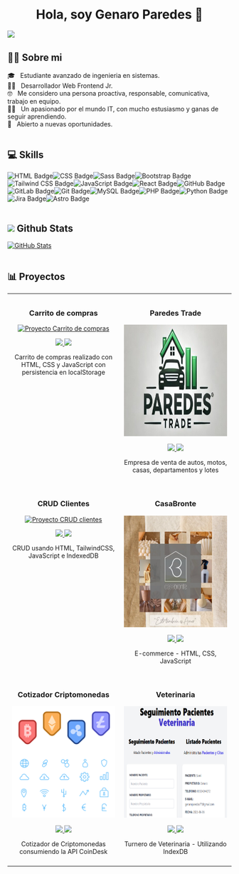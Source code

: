 <div align="center">
<h1 align="center">Hola, soy <span text='bold'>Genaro Paredes</span> 👋</h1>
</div>
<img src="https://kinsta.com/es/wp-content/uploads/sites/8/2018/05/qu%C3%A9-es-github-1.png" heigth:'100px'>

<h2>🙋‍♂️ Sobre mi</h2>

🎓 &nbsp; Estudiante avanzado de ingenieria en sistemas. <br>
🧑‍💻 &nbsp; Desarrollador Web Frontend Jr. <br>
🤓 &nbsp; Me considero una persona proactiva, responsable, comunicativa, trabajo en equipo. <br>
🧑‍💻 &nbsp; Un apasionado por el mundo IT, con mucho estusiasmo y ganas de seguir aprendiendo. <br>
🌱 &nbsp; Abierto a nuevas oportunidades.
<br>
<br>

<h2>💻  Skills</h2>
<div style="display:flex; flex-wrap:wrap;">
<img src="https://img.shields.io/badge/HTML5-E34F26?style=for-the-badge&logo=html5&logoColor=white" alt="HTML Badge">
<img src="https://img.shields.io/badge/CSS3-1572B6?style=for-the-badge&logo=css3&logoColor=white" alt="CSS Badge">
<img src="https://img.shields.io/badge/Sass-CC6699?style=for-the-badge&logo=sass&logoColor=white" alt="Sass Badge">
<img src="https://img.shields.io/badge/Bootstrap-7952B3?style=for-the-badge&logo=bootstrap&logoColor=white" alt="Bootstrap Badge">
<img src="https://img.shields.io/badge/Tailwind_CSS-38B2AC?style=for-the-badge&logo=tailwind-css&logoColor=white" alt="Tailwind CSS Badge">
<img src="https://img.shields.io/badge/javascript-3670A0?style=for-the-badge&logo=javascript&logoColor=ffdd54" alt="JavaScript Badge">
<img src="https://img.shields.io/badge/react-1572B6?style=for-the-badge&logo=reactjs&logoColor=ffdd54" alt="React Badge">
<img src="https://img.shields.io/badge/GitHub-181717?style=for-the-badge&logo=github&logoColor=white" alt="GitHub Badge">
<img src="https://img.shields.io/badge/GitLab-FC6D26?style=for-the-badge&logo=gitlab&logoColor=white" alt="GitLab Badge">
<img src="https://img.shields.io/badge/Git-F05032?style=for-the-badge&logo=git&logoColor=white" alt="Git Badge">
<img src="https://img.shields.io/badge/MySQL-4479A1?style=for-the-badge&logo=mysql&logoColor=white" alt="MySQL Badge">
<img src="https://img.shields.io/badge/PHP-777BB4?style=for-the-badge&logo=php&logoColor=white" alt="PHP Badge">
<img src="https://img.shields.io/badge/Python-3670A0?style=for-the-badge&logo=python&logoColor=white" alt="Python Badge">
<img src="https://img.shields.io/badge/Jira-0052CC?style=for-the-badge&logo=jira&logoColor=white" alt="Jira Badge">
<img src="https://img.shields.io/badge/Astro-F05032?style=for-the-badge&logo=astro&logoColor=white" alt="Astro Badge">
</div>

<br>
<h2><picture><img src="https://github.com/7oSkaaa/7oSkaaa/blob/main/Images/Statistics.gif?raw=true" width="40px"></picture> Github Stats</h2>
<div>
  <a href="https://github.com/GenaroParedes">
    <img src="https://github-readme-stats.vercel.app/api?username=GenaroParedes&show_icons=true&theme=tokyonight&hide_border=true&locale=en" alt="GitHub Stats">
  </a>
</div>
<br>

<h2>📊 Proyectos</h2>

<table align="center">
  <tr>
    <td align="center" valign="top" width="50%" style="padding: 10px;">
      <h3>Carrito de compras</h3>
      <a href="https://github.com/GenaroParedes/CarritoCompras" target="_blank">
        <img src="https://res.cloudinary.com/dte7upwcr/image/upload/v1/blog/blog2/carrito-de-compras-ecommerce/carrito-de-compras-ecommerce-img_header.jpg" width="400" height="250" alt="Proyecto Carrito de compras">
      </a>
      <p>
        <a href="https://github.com/GenaroParedes/CarritoCompras" target="_blank">
          <img src="https://img.shields.io/badge/C%C3%93DIGO-ff9?style=for-the-badge&logo=github&logoColor=black">
        </a>
        <a href="https://carritocomprasjavascript.netlify.app/" target="_blank">
          <img src="https://img.shields.io/badge/-Netlify-green?style=for-the-badge&color=fbfc40">
        </a>
      </p>
      <p>Carrito de compras realizado con HTML, CSS y JavaScript con persistencia en localStorage</p>
    </td>
    <td align="center" valign="top" width="50%" style="padding: 10px;">
      <h3>Paredes Trade</h3>
      <a href="https://github.com/GenaroParedes/ParedesTrade" target="_blank">
        <img src="https://raw.githubusercontent.com/GenaroParedes/ParedesTrade/refs/heads/main/assets/images/LogoParedesTradee.jpg" width="400" height="250" alt="Proyecto Paredes Trade">
      </a>
      <p>
        <a href="https://github.com/GenaroParedes/ParedesTrade" target="_blank">
          <img src="https://img.shields.io/badge/C%C3%93DIGO-80ffaa?style=for-the-badge&logo=github&logoColor=black">
        </a>
        <a href="https://paredes-trade.vercel.app/" target="_blank">
          <img src="https://img.shields.io/badge/-Netlify-green?style=for-the-badge&color=3fFD7f">
        </a>
      </p>
      <p>Empresa de venta de autos, motos, casas, departamentos y lotes</p>
    </td>
  </tr>

  <tr>
    <td align="center" valign="top" style="padding: 10px;">
      <h3>CRUD Clientes</h3>
      <a href="https://github.com/GenaroParedes/CrudClientes" target="_blank">
        <img src="https://mercadoonlinedigital.com/wp-content/uploads/2023/08/crud.png" width="400" height="250" alt="Proyecto CRUD clientes">
      </a>
      <p>
        <a href="https://github.com/GenaroParedes/CrudClientes" target="_blank">
          <img src="https://img.shields.io/badge/C%C3%93DIGO-ff9?style=for-the-badge&logo=github&logoColor=black">
        </a>
        <a href="https://crudclientesindexeddb.netlify.app/" target="_blank">
          <img src="https://img.shields.io/badge/-Netlify-green?style=for-the-badge&color=fbfc40">
        </a>
      </p>
      <p>CRUD usando HTML, TailwindCSS, JavaScript e IndexedDB</p>
    </td>
    <td align="center" valign="top" style="padding: 10px;">
      <h3>CasaBronte</h3>
      <a href="https://github.com/GenaroParedes/casaBronte/tree/master" target="_blank">
        <img src="https://github.com/GenaroParedes/casaBronte/blob/master/images/CasaBrontePerfil.png" width="400" height="250" alt="Proyecto CasaBronte">
      </a>
      <p>
        <a href="https://github.com/GenaroParedes/casaBronte/tree/master" target="_blank">
          <img src="https://img.shields.io/badge/C%C3%93DIGO-80ffaa?style=for-the-badge&logo=github&logoColor=black">
        </a>
        <a href="https://casabronte.netlify.app/" target="_blank">
          <img src="https://img.shields.io/badge/-Netlify-green?style=for-the-badge&color=3fFD7f">
        </a>
      </p>
      <p>E-commerce - HTML, CSS, JavaScript</p>
    </td>
  </tr>

  <tr>
    <td align="center" valign="top" style="padding: 10px;">
      <h3>Cotizador Criptomonedas</h3>
      <a href="https://github.com/GenaroParedes/Cotizador-Criptomonedas" target="_blank">
        <img src="https://github.com/GenaroParedes/Cotizador-Criptomonedas/blob/master/img/cryptomonedas.png" width="400" height="250" alt="Proyecto Cotizador Criptomonedas">
      </a>
      <p>
        <a href="https://github.com/GenaroParedes/Cotizador-Criptomonedas" target="_blank">
          <img src="https://img.shields.io/badge/C%C3%93DIGO-ff9?style=for-the-badge&logo=github&logoColor=black">
        </a>
        <a href="https://cotizadorcriptomonedass.netlify.app/" target="_blank">
          <img src="https://img.shields.io/badge/-Netlify-green?style=for-the-badge&color=fbfc40">
        </a>
      </p>
      <p>Cotizador de Criptomonedas consumiendo la API CoinDesk</p>
    </td>
    <td align="center" valign="top" style="padding: 10px;">
      <h3>Veterinaria</h3>
      <a href="https://github.com/GenaroParedes/TurneroVeterinaria" target="_blank">
        <img src="https://github.com/GenaroParedes/TurneroVeterinaria/blob/master/img/VetPerfil.png" width="400" height="250" alt="Proyecto Veterinaria">
      </a>
      <p>
        <a href="https://github.com/GenaroParedes/TurneroVeterinaria" target="_blank">
          <img src="https://img.shields.io/badge/C%C3%93DIGO-80ffaa?style=for-the-badge&logo=github&logoColor=black">
        </a>
        <a href="https://pacientesveterinariajs.netlify.app/" target="_blank">
          <img src="https://img.shields.io/badge/-Netlify-green?style=for-the-badge&color=3fFD7f">
        </a>
      </p>
      <p>Turnero de Veterinaria - Utilizando IndexDB</p>
    </td>
  </tr>
</table>



</div>
<br>
